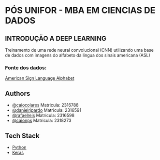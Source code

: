 # PÓS UNIFOR - MBA EM CIENCIAS DE DADOS

## INTRODUÇÃO A DEEP LEARNING

Treinamento de uma rede neural convolucional (CNN) utilizando uma base de dados com imagens do alfabeto da lingua dos sinais americana (ASL)

### Fonte dos dados:


[American Sign Language Alphabet](https://www.kaggle.com/datasets/grassknoted/asl-alphabet/data)


## Authors

- [@caiocolares](https://www.github.com/caiocolares) Matricula: 2316788
- [@danielripardo](https://github.com/dankiest) Matricula: 2316591
- [@rafaelreis](https://github.com/rafaelsreis) Matricula: 2316598
- [@caionps](https://github.com/caionps) Matricula: 2318273



## Tech Stack

- [Python](https://www.python.org/)
- [Keras](https://keras.io/)

